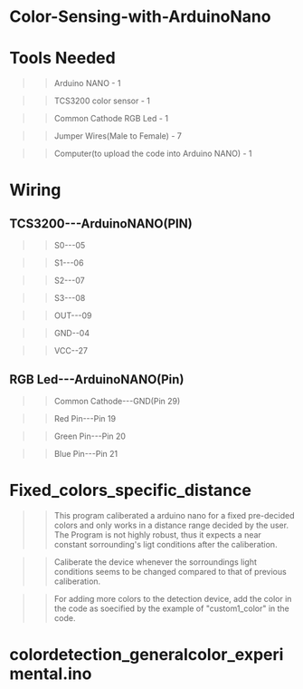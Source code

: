 # Color-Sensing-with-ArduinoNano

# Tools Needed

>>Arduino NANO - 1 

>>TCS3200 color sensor - 1

>>Common Cathode RGB Led - 1

>>Jumper Wires(Male to Female) - 7

>>Computer(to upload the code into Arduino NANO) - 1


# Wiring

## TCS3200---ArduinoNANO(PIN)

>>S0---05

>>S1---06

>>S2---07

>>S3---08

>>OUT---09

>>GND--04

>>VCC--27

## RGB Led---ArduinoNANO(Pin)

>> Common Cathode---GND(Pin 29)

>>Red Pin---Pin 19

>>Green Pin---Pin 20

>>Blue Pin---Pin 21

# Fixed_colors_specific_distance

>>This program caliberated a arduino nano for a fixed pre-decided colors and only works in a distance range decided by the user. The Program is not highly robust, thus it expects a near constant sorrounding's ligt conditions after the caliberation.

>>Caliberate the device whenever the sorroundings light conditions seems to be changed compared to that of previous caliberation.

>>For adding more colors to the detection device, add the color in the code as soecified by the example of "custom1_color" in the code.

# colordetection_generalcolor_experimental.ino
